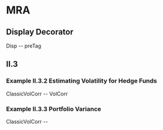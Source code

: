 # MRA






## Display Decorator

Disp -- preTag

## II.3 
### Example II.3.2 Estimating Volatility for Hedge Funds
ClassicVolCorr -- VolCorr

### Example II.3.3 Portfolio Variance
ClassicVolCorr -- 


